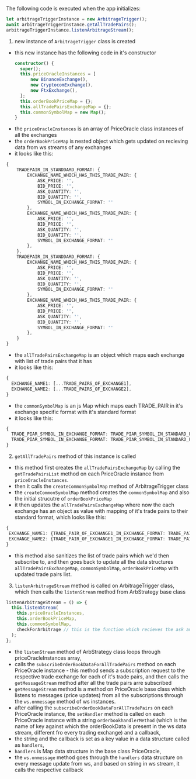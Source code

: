 The following code is executed when the app initializes:

```typescript
let arbitrageTriggerInstance = new ArbitrageTrigger();
await arbitrageTriggerInstance.getAllTradePairs();
arbitrageTriggerInstance.listenArbitrageStream();
```

1. new instance of `ArbitrageTrigger` class is created

- this new instance has the following code in it's constructor
  ```typescript
  constructor() {
    super();
    this.priceOracleInstances = [
        new BinanceExchange(),
        new CryptocomExchange(),
        new FtxExchange(),
    ];
    this.orderBookPriceMap = {};
    this.allTradePairsExchangeMap = {};
    this.commonSymbolMap = new Map();
  }
  ```
- the `priceOracleInstances` is an array of PriceOracle class instances of all the exchanges
- the `orderBookPriceMap` is nested object which gets updated on recieving data from ws streams of any exchanges
- it looks like this:

```typescript
{
    TRADEPAIR_IN_STANDDARD_FORMAT: {
        EXCHANGE_NAME_WHICH_HAS_THIS_TRADE_PAIR: {
            ASK_PRICE: '',
            BID_PRICE: '',
            ASK_QUANTITY: '',
            BID_QUANTITY: '',
            SYMBOL_IN_EXCHANGE_FORMAT: ''
        },
        EXCHANGE_NAME_WHICH_HAS_THIS_TRADE_PAIR: {
            ASK_PRICE: '',
            BID_PRICE: '',
            ASK_QUANTITY: '',
            BID_QUANTITY: '',
            SYMBOL_IN_EXCHANGE_FORMAT: ''
        },
    },
    TRADEPAIR_IN_STANDDARD_FORMAT: {
        EXCHANGE_NAME_WHICH_HAS_THIS_TRADE_PAIR: {
            ASK_PRICE: '',
            BID_PRICE: '',
            ASK_QUANTITY: '',
            BID_QUANTITY: '',
            SYMBOL_IN_EXCHANGE_FORMAT: ''
        },
        EXCHANGE_NAME_WHICH_HAS_THIS_TRADE_PAIR: {
            ASK_PRICE: '',
            BID_PRICE: '',
            ASK_QUANTITY: '',
            BID_QUANTITY: '',
            SYMBOL_IN_EXCHANGE_FORMAT: ''
        },
    }
}
```

- the `allTradePairsExchangeMap` is an object which maps each exchange with list of trade pairs that it has
- it looks like this:

```typescript
{
  EXCHANGE_NAME1: [...TRADE_PAIRS_OF_EXCHANGE1],
  EXCHANGE_NAME2: [...TRADE_PAIRS_OF_EXCHANGE2],
}
```

- the `commonSymbolMap` is an js Map which maps each TRADE_PAIR in it's exchange specific format with it's standard format
- it looks like this:

```typescript
{
  TRADE_PIAR_SYMBOL_IN_EXCHANGE_FORMAT: TRADE_PIAR_SYMBOL_IN_STANDARD_FORMAT,
  TRADE_PIAR_SYMBOL_IN_EXCHANGE_FORMAT: TRADE_PIAR_SYMBOL_IN_STANDARD_FORMAT,
}
```

2. `getAllTradePairs` method of this instance is called

- this method first creates the `allTradePairsExchangeMap` by calling the `getTradePairsList` method on each PriceOracle instance from `priceOracleInstances`.
- then it calls the `createCommonSymbolMap` method of ArbitrageTrigger class
- the `createCommonSymbolMap` method creates the `commonSymbolMap` and also the initial strucutre of `orderBookPriceMap`
- it then updates the `allTradePairsExchangeMap` where now the each exchange has an object as value with mapping of it's trade pairs to their standard format, which looks like this:

```typescript
{
 EXCHANGE_NAME1: {TRADE_PAIR_OF_EXCHANGE1_IN_EXCHANGE_FORMAT: TRADE_PAIR_OF_EXCHANGE1_IN_STANDARD_FORMAT},
 EXCHANGE_NAME2: {TRADE_PAIR_OF_EXCHANGE1_IN_EXCHANGE_FORMAT: TRADE_PAIR_OF_EXCHANGE2_IN_STANDARD_FORMAT},
}
```

- this method also sanitizes the list of trade pairs which we'd then subscribe to, and then goes back to update all the data structures `allTradePairsExchangeMap`, `commonSymbolMap`, `orderBookPriceMap` with updated trade pairs list.

3. `listenArbitrageStream` method is called on ArbitrageTrigger class, which then calls the `listenStream` method from ArbStrategy base class

```typescript
listenArbitrageStream = () => {
  this.listenStream(
    this.priceOracleInstances,
    this.orderBookPriceMap,
    this.commonSymbolMap,
    checkForArbitrage // this is the function which recieves the ask and bid prices and check for %age difference, controlled by ARBITRAGE_THRESHOLD_PERCENTAGE env variable
  );
};
```

- the `listenStream` method of ArbStrategy class loops through priceOracleInstances array,
- calls the `subscribeOrderBookDataForAllTradePairs` method on each PriceOracle instance - this method sends a subscription request to the respective trade exchange for each of it's trade pairs, and then calls the `getMessageStream` method after all the trade pairs arre subscribed
- `getMessageStream` method is a method on PriceOracle base class which listens to messages (price updates) from all the subscriptions through the `ws.onmessage` method of ws instances.
- after calling the `subscribeOrderBookDataForAllTradePairs` on each PriceOracle instance,
  the `setHandler` method is called on each PriceOracle instance with a string `orderbookhandlerMethod` (which is the name of key against which the orderBookData is present in the ws data stream, different fro every trading exchange) and a callback,
- the string and the callback is set as a key value in a data structure called as `handlers`,
- `handlers` is Map data structure in the base class PriceOracle,
- the `ws.onmessage` method goes through the `handlers` data structure on every message update from ws, and based on string in ws stream, it calls the respective callback
